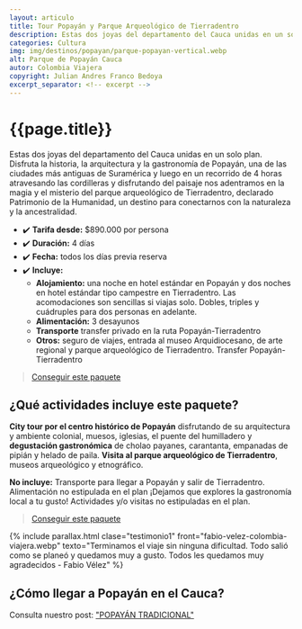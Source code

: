 ```yaml
---
layout: articulo
title: Tour Popayán y Parque Arqueológico de Tierradentro
description: Estas dos joyas del departamento del Cauca unidas en un solo plan. Disfruta su historia, arquitectura y gastronomía
categories: Cultura
img: img/destinos/popayan/parque-popayan-vertical.webp
alt: Parque de Popayán Cauca
autor: Colombia Viajera
copyright: Julian Andres Franco Bedoya
excerpt_separator: <!-- excerpt -->
---
```


# {{page.title}}

Estas dos joyas del departamento del Cauca unidas en un solo plan. Disfruta la historia, la arquitectura y la gastronomía de Popayán, una de las ciudades más antiguas de Suramérica y luego en un recorrido de 4 horas atravesando las cordilleras y disfrutando del paisaje nos adentramos en la magia y el misterio del parque arqueológico de Tierradentro, declarado Patrimonio de la Humanidad, un destino para conectarnos con la naturaleza y la ancestralidad.

<!-- excerpt -->

* ✔️ **Tarifa desde:** $890.000 por persona
* ✔️ **Duración:** 4 días
* ✔️ **Fecha:** todos los días previa reserva
* ✔️ **Incluye:**
  * **Alojamiento:** una noche en hotel estándar en Popayán y dos noches en hotel estándar tipo campestre en Tierradentro.  Las acomodaciones son sencillas si viajas solo. Dobles, triples y cuádruples para dos personas en adelante.
  * **Alimentación:** 3 desayunos
  * **Transporte** transfer privado en la ruta Popayán-Tierradentro
  * **Otros:** seguro de viajes, entrada al museo Arquidiocesano, de arte regional y parque arqueológico de Tierradentro. Transfer Popayán-Tierradentro

>[Conseguir este paquete](https://api.whatsapp.com/send?phone=+573209673925&text=Hola.%20Me%20encantar%C3%ADa%20saber%20m%C3%A1s%20sobre%20este%20paquete:%20Tour%20Popay%C3%A1n%20y%20Tierradentro)

## ¿Qué actividades incluye este paquete?

**City tour por el centro histórico de Popayán** disfrutando de su arquitectura y ambiente colonial, muesos, iglesias, el puente del humilladero y **degustación gastronómica** de cholao payanes, carantanta, empanadas de pipián y helado de paila. **Visita al parque arqueológico de Tierradentro**, museos arqueológico y etnográfico.

**No incluye:** Transporte para llegar a Popayán y salir de Tierradentro. Alimentación no estipulada en el plan ¡Dejamos que explores la gastronomía local a tu gusto! Actividades y/o visitas no estipuladas en el plan.

>[Conseguir este paquete](https://api.whatsapp.com/send?phone=+573209673925&text=Hola.%20Me%20encantar%C3%ADa%20saber%20m%C3%A1s%20sobre%20este%20paquete:%20Tour%20Popay%C3%A1n%20y%20Tierradentro)

{% include parallax.html clase="testimonio1" front="fabio-velez-colombia-viajera.webp" texto="Terminamos el viaje sin ninguna dificultad. Todo salió como se planeó y quedamos muy a gusto. Todos les quedamos muy agradecidos - Fabio Vélez" %}

## ¿Cómo llegar a Popayán en el Cauca?

Consulta nuestro post: ["POPAYÁN TRADICIONAL"]({{site.baseurl}}/popayan-historica/)
